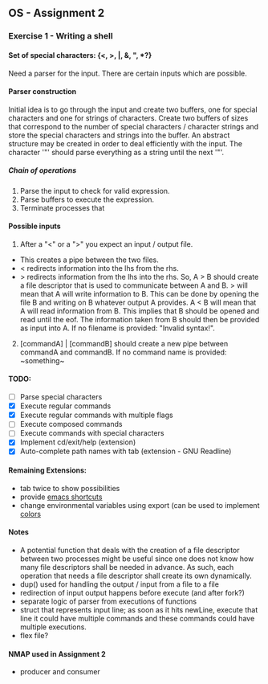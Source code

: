 ## OS - Assignment 2
### Exercise 1 - Writing a shell
#### Set of special characters: {<, >, |, &, ", \*?}
Need a parser for the input.
There are certain inputs which are possible.
#### Parser construction
Initial idea is to go through the input and create two buffers,
one for special characters and one for strings of characters.
Create two buffers of sizes that correspond to the number of special
characters / character strings and store the special characters and
strings into the buffer. An abstract structure may be created in order
to deal efficiently with the input.
The character '"' should parse everything as a string until the next '"'.
##### Chain of operations
1. Parse the input to check for valid expression.
2. Parse buffers to execute the expression.
3. Terminate processes that 

#### Possible inputs
1. After a "<" or a ">" you expect an input / output file. 
- This creates a pipe between the two files.
- \< redirects information into the lhs from the rhs.
- \> redirects information from the lhs into the rhs.
So, A > B should create a file descriptor that is used to communicate
between A and B. > will mean that A will write information to B.
This can be done by opening the file B and writing on B whatever output
A provides.
A \< B will mean that A will read information from B. This implies that
B should be opened and read until the eof. The information taken from
B should then be provided as input into A.
If no filename is provided: "Invalid syntax!".
2. [commandA] | [commandB] should create a new pipe between commandA
and commandB. 
If no command name is provided: ~something~

#### TODO:
- [ ] Parse special characters
- [x] Execute regular commands
- [x] Execute regular commands with multiple flags
- [ ] Execute composed commands
- [ ] Execute commands with special characters
- [x] Implement cd/exit/help (extension)
- [x] Auto-complete path names with tab (extension - GNU Readline)

#### Remaining Extensions:
- tab twice to show possibilities
- provide [emacs shortcuts](https://en.wikipedia.org/wiki/GNU_Readline)
- change environmental variables using export (can be used to implement [colors](https://www.cyberciti.biz/faq/bash-shell-change-the-color-of-my-shell-prompt-under-linux-or-unix/)
#### Notes
- A potential function that deals with the creation of a file descriptor
between two processes might be useful since one does not know how many
file descriptors shall be needed in advance. As such, each operation
that needs a file descriptor shall create its own dynamically.
- dup() used for handling the output / input from a file to a file
- redirection of input output happens before execute (and after fork?)
- separate logic of parser from executions of functions
- struct that represents input line; as soon as it hits newLine, execute that line
it could have multiple commands and these commands could have multiple executions.
- flex file?
#### NMAP used in Assignment 2
- producer and consumer
